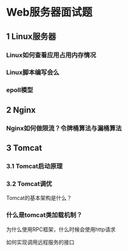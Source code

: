 # Web服务器面试题

## 1 Linux服务器

### Linux如何查看应用占用内存情况

### Linux脚本编写会么

### epoll模型

## 2 Nginx

### Nginx如何做限流？令牌桶算法与漏桶算法

## 3 Tomcat

### 3.1 Tomcat启动原理

### 3.2 Tomcat调优

Tomcat的基本架构是什么？

### 什么是tomcat类加载机制？

为什么使用RPC框架，什么时候会使用http请求

如何实现调用远程服务的接口